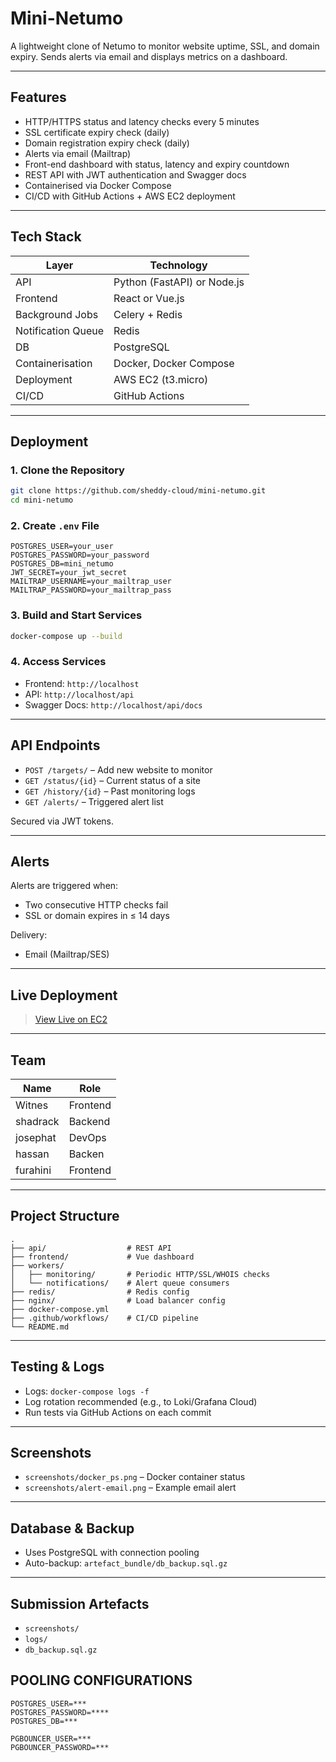 
# Mini-Netumo

A lightweight clone of Netumo to monitor website uptime, SSL, and domain expiry. Sends alerts via email and displays metrics on a dashboard.

---

## Features

-  HTTP/HTTPS status and latency checks every 5 minutes
-  SSL certificate expiry check (daily)
-  Domain registration expiry check (daily)
-  Alerts via email (Mailtrap)
-  Front-end dashboard with status, latency and expiry countdown
-  REST API with JWT authentication and Swagger docs
-  Containerised via Docker Compose
-  CI/CD with GitHub Actions + AWS EC2 deployment

---

##  Tech Stack

| Layer              | Technology                |
|-------------------|---------------------------|
| API               | Python (FastAPI) or Node.js |
| Frontend          | React or Vue.js            |
| Background Jobs   | Celery + Redis             |
| Notification Queue| Redis                      |
| DB                | PostgreSQL                 |
| Containerisation  | Docker, Docker Compose     |
| Deployment        | AWS EC2 (t3.micro)         |
| CI/CD             | GitHub Actions             |

---

##  Deployment

### 1. Clone the Repository
```bash
git clone https://github.com/sheddy-cloud/mini-netumo.git
cd mini-netumo
````

### 2. Create `.env` File

```
POSTGRES_USER=your_user
POSTGRES_PASSWORD=your_password
POSTGRES_DB=mini_netumo
JWT_SECRET=your_jwt_secret
MAILTRAP_USERNAME=your_mailtrap_user
MAILTRAP_PASSWORD=your_mailtrap_pass
```

### 3. Build and Start Services

```bash
docker-compose up --build
```

### 4. Access Services

* Frontend: `http://localhost`
* API: `http://localhost/api`
* Swagger Docs: `http://localhost/api/docs`

---

##  API Endpoints

* `POST /targets/` – Add new website to monitor
* `GET /status/{id}` – Current status of a site
* `GET /history/{id}` – Past monitoring logs
* `GET /alerts/` – Triggered alert list

Secured via JWT tokens.

---

##  Alerts

Alerts are triggered when:

* Two consecutive HTTP checks fail
* SSL or domain expires in ≤ 14 days

Delivery:

* Email (Mailtrap/SES)

---

##  Live Deployment

> [View Live on EC2](http://<your-ec2-public-ip-or-dns>)

---

##  Team

| Name     | Role     |
| -------- | -------- |
| Witnes  | Frontend |
| shadrack | Backend  |
| josephat | DevOps   |
| hassan   | Backen   |
| furahini | Frontend |

---

##  Project Structure

```
.
├── api/                  # REST API
├── frontend/             # Vue dashboard
├── workers/
│   ├── monitoring/       # Periodic HTTP/SSL/WHOIS checks
│   └── notifications/    # Alert queue consumers
├── redis/                # Redis config
├── nginx/                # Load balancer config
├── docker-compose.yml
├── .github/workflows/    # CI/CD pipeline
└── README.md
```

---

##  Testing & Logs

* Logs: `docker-compose logs -f`
* Log rotation recommended (e.g., to Loki/Grafana Cloud)
* Run tests via GitHub Actions on each commit

---

##  Screenshots

* `screenshots/docker_ps.png` – Docker container status
* `screenshots/alert-email.png` – Example email alert


---

##  Database & Backup

* Uses PostgreSQL with connection pooling
* Auto-backup: `artefact_bundle/db_backup.sql.gz`

---

##  Submission Artefacts

* `screenshots/`
* `logs/`
* `db_backup.sql.gz`
## POOLING CONFIGURATIONS
```env
POSTGRES_USER=***
POSTGRES_PASSWORD=****
POSTGRES_DB=***

PGBOUNCER_USER=***
PGBOUNCER_PASSWORD=***
```
